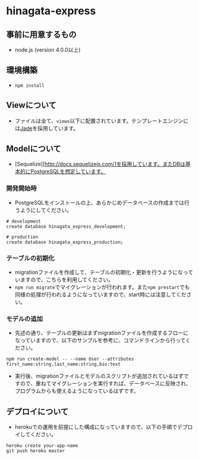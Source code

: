 hinagata-express
====

## 事前に用意するもの
- node.js (version 4.0.0以上)

## 環境構築

- `npm install`

## Viewについて

- ファイルは全て、`views`以下に配置されています。テンプレートエンジンには[Jade](http://jade-lang.com/)を採用しています。

## Modelについて

- [Sequelize][http://docs.sequelizejs.com/]を採用しています。またDBは基本的にPostgreSQLを想定しています。

### 開発開始時

- PostgreSQLをインストールの上、あらかじめデータベースの作成までは行うようにしてください。

```
# development
create database hinagata_express_development;

# production
create database hinagata_express_production;
```

### テーブルの初期化

- migrationファイルを作成して、テーブルの初期化・更新を行うようになっていますので、こちらを利用してください。
- `npm run migrate`でマイグレーションが行われます。また`npm prestart`でも同様の処理が行われるようになっていますので、start時には注意してください。

### モデルの追加
- 先述の通り、テーブルの更新はまずmigrationファイルを作成するフローになっていますので、以下のサンプルを参考に、コマンドラインから行ってください。

```
npm run create-model -- --name User --attributes first_name:string,last_name:string,bio:text
```

- 実行後、migrationファイルとモデルのスクリプトが追加されているはずですので、重ねてマイグレーションを実行すれば、データベースに反映され、プログラムからも使えるようになっているはずです。

## デプロイについて

- herokuでの運用を前提にした構成になっていますので、以下の手順でデプロイしてください。

```
heroku create your-app-name
git push heroku master
```
